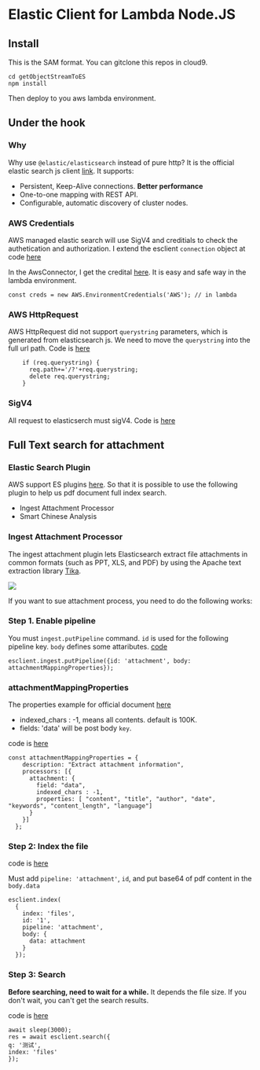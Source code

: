 # Elastic Client for Lambda Node.JS

## Install
This is the SAM format. You can gitclone this repos in cloud9.

```
cd getObjectStreamToES
npm install
```
Then deploy to you aws lambda environment.

## Under the hook

### Why
Why use `@elastic/elasticsearch` instead of pure http? It is the official elastic search js client [link](https://github.com/elastic/elasticsearch-js). It supports:

- Persistent, Keep-Alive connections. **Better performance**
- One-to-one mapping with REST API.
- Configurable, automatic discovery of cluster nodes.


### AWS Credentials
AWS managed elastic search will use SigV4 and creditials to check the authetication and authorization. I extend the esclient `connection` object at code [here](https://github.com/imyoungyang/elasticserch-aws-js/blob/master/getObjectStreamToES/es_client.js#L6)

In the AwsConnector, I get the credital [here](https://github.com/imyoungyang/elasticserch-aws-js/blob/master/getObjectStreamToES/aws_es_connector.js#L7). It is easy and safe way in the lambda environment.

```
const creds = new AWS.EnvironmentCredentials('AWS'); // in lambda
```

### AWS HttpRequest
AWS HttpRequest did not support `querystring` parameters, which is generated from elasticsearch js. We need to move the `querystring` into the full url path. Code is [here](https://github.com/imyoungyang/elasticserch-aws-js/blob/master/getObjectStreamToES/aws_es_connector.js#L40)

```
    if (req.querystring) {
      req.path+='/?'+req.querystring;
      delete req.querystring;
    }
```

### SigV4

All request to elasticserch must sigV4. Code is [here](https://github.com/imyoungyang/elasticserch-aws-js/blob/master/getObjectStreamToES/aws_es_connector.js#L10)

## Full Text search for attachment

### Elastic Search Plugin
AWS support ES plugins [here](https://docs.aws.amazon.com/elasticsearch-service/latest/developerguide/aes-supported-plugins.html). So that it is possible to use the following plugin to help us pdf document full index search.

- Ingest Attachment Processor
- Smart Chinese Analysis

### Ingest Attachment Processor
The ingest attachment plugin lets Elasticsearch extract file attachments in common formats (such as PPT, XLS, and PDF) by using the Apache text extraction library [Tika](http://tika.apache.org/).

![](https://www.tutorialspoint.com/tika/images/tika_architecture.jpg)

If you want to sue attachment process, you need to do the following works:

### Step 1. Enable pipeline

You must `ingest.putPipeline` command. `id` is used for the following pipeline key. `body` defines some attaributes. [code](https://github.com/imyoungyang/elasticserch-aws-js/blob/master/getObjectStreamToES/index.js#L87)

```
esclient.ingest.putPipeline({id: 'attachment', body: attachmentMappingProperties});
```

### attachmentMappingProperties

The properties example for official document [here](https://www.elastic.co/guide/en/elasticsearch/plugins/6.7/ingest-attachment-extracted-chars.html)

- indexed_chars : -1, means all contents. default is 100K.
- fields: 'data' will be post body `key`.

code is [here](https://github.com/imyoungyang/elasticserch-aws-js/blob/master/getObjectStreamToES/index.js#L87)

```
const attachmentMappingProperties = {
    description: "Extract attachment information",
    processors: [{
      attachment: {
        field: "data",
        indexed_chars : -1,
        properties: [ "content", "title", "author", "date", "keywords", "content_length", "language"]
      }
    }]
  };
```

### Step 2: Index the file

code is [here](https://github.com/imyoungyang/elasticserch-aws-js/blob/master/getObjectStreamToES/index.js#L93)

Must add `pipeline: 'attachment'`, `id`, and put base64 of pdf content in the `body.data`

```
esclient.index(
  {
    index: 'files',
    id: '1',
    pipeline: 'attachment',
    body: {
      data: attachment
    }
  });
```

### Step 3: Search

**Before searching, need to wait for a while.** It depends the file size. If you don't wait, you can't get the search results.

code is [here](https://github.com/imyoungyang/elasticserch-aws-js/blob/master/getObjectStreamToES/index.js#L104)

```
await sleep(3000);
res = await esclient.search({
q: '测试',
index: 'files'
});
```
